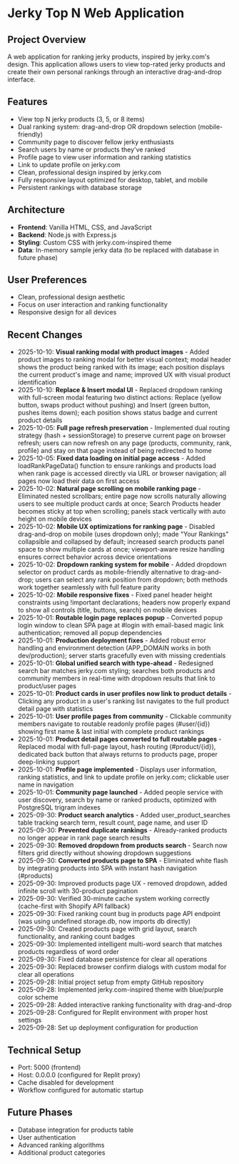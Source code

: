 # Jerky Top N Web Application

## Project Overview
A web application for ranking jerky products, inspired by jerky.com's design. This application allows users to view top-rated jerky products and create their own personal rankings through an interactive drag-and-drop interface.

## Features
- View top N jerky products (3, 5, or 8 items)
- Dual ranking system: drag-and-drop OR dropdown selection (mobile-friendly)
- Community page to discover fellow jerky enthusiasts
- Search users by name or products they've ranked
- Profile page to view user information and ranking statistics
- Link to update profile on jerky.com
- Clean, professional design inspired by jerky.com
- Fully responsive layout optimized for desktop, tablet, and mobile
- Persistent rankings with database storage

## Architecture
- **Frontend**: Vanilla HTML, CSS, and JavaScript
- **Backend**: Node.js with Express.js
- **Styling**: Custom CSS with jerky.com-inspired theme
- **Data**: In-memory sample jerky data (to be replaced with database in future phase)

## User Preferences
- Clean, professional design aesthetic
- Focus on user interaction and ranking functionality
- Responsive design for all devices

## Recent Changes
- 2025-10-10: **Visual ranking modal with product images** - Added product images to ranking modal for better visual context; modal header shows the product being ranked with its image; each position displays the current product's image and name; improved UX with visual product identification
- 2025-10-10: **Replace & Insert modal UI** - Replaced dropdown ranking with full-screen modal featuring two distinct actions: Replace (yellow button, swaps product without pushing) and Insert (green button, pushes items down); each position shows status badge and current product details
- 2025-10-05: **Full page refresh preservation** - Implemented dual routing strategy (hash + sessionStorage) to preserve current page on browser refresh; users can now refresh on any page (products, community, rank, profile) and stay on that page instead of being redirected to home
- 2025-10-05: **Fixed data loading on initial page access** - Added loadRankPageData() function to ensure rankings and products load when rank page is accessed directly via URL or browser navigation; all pages now load their data on first access
- 2025-10-02: **Natural page scrolling on mobile ranking page** - Eliminated nested scrollbars; entire page now scrolls naturally allowing users to see multiple product cards at once; Search Products header becomes sticky at top when scrolling; panels stack vertically with auto height on mobile devices
- 2025-10-02: **Mobile UX optimizations for ranking page** - Disabled drag-and-drop on mobile (uses dropdown only); made "Your Rankings" collapsible and collapsed by default; increased search products panel space to show multiple cards at once; viewport-aware resize handling ensures correct behavior across device orientations
- 2025-10-02: **Dropdown ranking system for mobile** - Added dropdown selector on product cards as mobile-friendly alternative to drag-and-drop; users can select any rank position from dropdown; both methods work together seamlessly with full feature parity
- 2025-10-02: **Mobile responsive fixes** - Fixed panel header height constraints using !important declarations; headers now properly expand to show all controls (title, buttons, search) on mobile devices
- 2025-10-01: **Routable login page replaces popup** - Converted popup login window to clean SPA page at #login with email-based magic link authentication; removed all popup dependencies
- 2025-10-01: **Production deployment fixes** - Added robust error handling and environment detection (APP_DOMAIN works in both dev/production); server starts gracefully even with missing credentials
- 2025-10-01: **Global unified search with type-ahead** - Redesigned search bar matches jerky.com styling; searches both products and community members in real-time with dropdown results that link to product/user pages
- 2025-10-01: **Product cards in user profiles now link to product details** - Clicking any product in a user's ranking list navigates to the full product detail page with statistics
- 2025-10-01: **User profile pages from community** - Clickable community members navigate to routable readonly profile pages (#user/{id}) showing first name & last initial with complete product rankings
- 2025-10-01: **Product detail pages converted to full routable pages** - Replaced modal with full-page layout, hash routing (#product/{id}), dedicated back button that always returns to products page, proper deep-linking support
- 2025-10-01: **Profile page implemented** - Displays user information, ranking statistics, and link to update profile on jerky.com; clickable user name in navigation
- 2025-10-01: **Community page launched** - Added people service with user discovery, search by name or ranked products, optimized with PostgreSQL trigram indexes
- 2025-09-30: **Product search analytics** - Added user_product_searches table tracking search term, result count, page name, and user ID
- 2025-09-30: **Prevented duplicate rankings** - Already-ranked products no longer appear in rank page search results
- 2025-09-30: **Removed dropdown from products search** - Search now filters grid directly without showing dropdown suggestions
- 2025-09-30: **Converted products page to SPA** - Eliminated white flash by integrating products into SPA with instant hash navigation (#products)
- 2025-09-30: Improved products page UX - removed dropdown, added infinite scroll with 30-product pagination
- 2025-09-30: Verified 30-minute cache system working correctly (cache-first with Shopify API fallback)
- 2025-09-30: Fixed ranking count bug in products page API endpoint (was using undefined storage.db, now imports db directly)
- 2025-09-30: Created products page with grid layout, search functionality, and ranking count badges
- 2025-09-30: Implemented intelligent multi-word search that matches products regardless of word order
- 2025-09-30: Fixed database persistence for clear all operations
- 2025-09-30: Replaced browser confirm dialogs with custom modal for clear all operations
- 2025-09-28: Initial project setup from empty GitHub repository
- 2025-09-28: Implemented jerky.com-inspired theme with blue/purple color scheme
- 2025-09-28: Added interactive ranking functionality with drag-and-drop
- 2025-09-28: Configured for Replit environment with proper host settings
- 2025-09-28: Set up deployment configuration for production

## Technical Setup
- Port: 5000 (frontend)
- Host: 0.0.0.0 (configured for Replit proxy)
- Cache disabled for development
- Workflow configured for automatic startup

## Future Phases
- Database integration for products table
- User authentication
- Advanced ranking algorithms
- Additional product categories